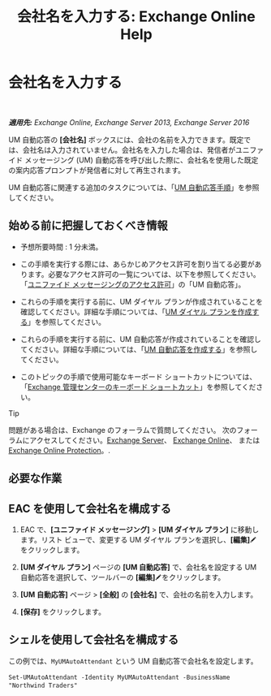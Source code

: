 ﻿---
title: '会社名を入力する: Exchange Online Help'
TOCTitle: 会社名を入力する
ms:assetid: a0e7cb24-0f55-442d-8ae2-21b177940b78
ms:mtpsurl: https://technet.microsoft.com/ja-jp/library/Ee423549(v=EXCHG.150)
ms:contentKeyID: 50555838
ms.date: 05/22/2018
mtps_version: v=EXCHG.150
ms.translationtype: HT
---

# 会社名を入力する

 

_**適用先:** Exchange Online, Exchange Server 2013, Exchange Server 2016_

UM 自動応答の **\[会社名\]** ボックスには、会社の名前を入力できます。既定では、会社名は入力されていません。会社名を入力した場合は、発信者がユニファイド メッセージング (UM) 自動応答を呼び出した際に、会社名を使用した既定の案内応答プロンプトが発信者に対して再生されます。

UM 自動応答に関連する追加のタスクについては、「[UM 自動応答手順](um-auto-attendant-procedures-exchange-2013-help.md)」を参照してください。

## 始める前に把握しておくべき情報

  - 予想所要時間 : 1 分未満。

  - この手順を実行する際には、あらかじめアクセス許可を割り当てる必要があります。必要なアクセス許可の一覧については、以下を参照してください。「[ユニファイド メッセージングのアクセス許可](unified-messaging-permissions-exchange-2013-help.md)」の「UM 自動応答」。

  - これらの手順を実行する前に、UM ダイヤル プランが作成されていることを確認してください。詳細な手順については、「[UM ダイヤル プランを作成する](create-a-um-dial-plan-exchange-2013-help.md)」を参照してください。

  - これらの手順を実行する前に、UM 自動応答が作成されていることを確認してください。詳細な手順については、「[UM 自動応答を作成する](create-a-um-auto-attendant-exchange-2013-help.md)」を参照してください。

  - このトピックの手順で使用可能なキーボード ショートカットについては、「[Exchange 管理センターのキーボード ショートカット](keyboard-shortcuts-in-the-exchange-admin-center-exchange-online-protection-help.md)」を参照してください。


> [!TIP]
> 問題がある場合は、Exchange のフォーラムで質問してください。 次のフォーラムにアクセスしてください。<A href="https://go.microsoft.com/fwlink/p/?linkid=60612">Exchange Server</A>、 <A href="https://go.microsoft.com/fwlink/p/?linkid=267542">Exchange Online</A>、 または <A href="https://go.microsoft.com/fwlink/p/?linkid=285351">Exchange Online Protection</A>。.



## 必要な作業

## EAC を使用して会社名を構成する

1.  EAC で、**\[ユニファイド メッセージング\]** \> **\[UM ダイヤル プラン\]** に移動します。リスト ビューで、変更する UM ダイヤル プランを選択し、**\[編集\]**![編集アイコン](images/Bb124582.6f53ccb2-1f13-4c02-bea0-30690e6ea71d(EXCHG.150).gif "編集アイコン") をクリックします。

2.  **\[UM ダイヤル プラン\]** ページの **\[UM 自動応答\]** で、会社名を設定する UM 自動応答を選択して、ツールバーの **\[編集\]**![編集アイコン](images/Bb124582.6f53ccb2-1f13-4c02-bea0-30690e6ea71d(EXCHG.150).gif "編集アイコン")をクリックします。

3.  **\[UM 自動応答\]** ページ \> **\[全般\]** の **\[会社名\]** で、会社の名前を入力します。

4.  **\[保存\]** をクリックします。

## シェルを使用して会社名を構成する

この例では、`MyUMAutoAttendant` という UM 自動応答で会社名を設定します。

    Set-UMAutoAttendant -Identity MyUMAutoAttendant -BusinessName "Northwind Traders"


